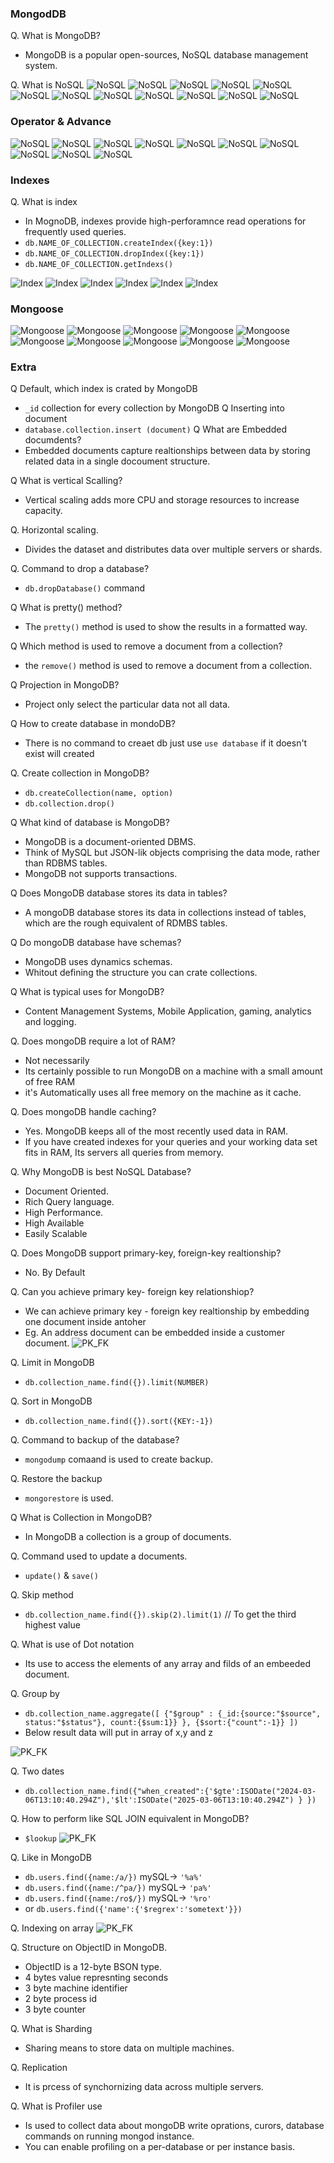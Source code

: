### MongodDB
Q. What is MongoDB?
- MongoDB is a popular open-sources, NoSQL database management system.

Q. What is NoSQL
![NoSQL](img/noSQL1.png)
![NoSQL](img/noSQL2.png)
![NoSQL](img/noSQL3.png)
![NoSQL](img/noSQL4.png)
![NoSQL](img/noSQL5.png)
![NoSQL](img/noSQL6.png)
![NoSQL](img/noSQL7.png)
![NoSQL](img/mongodb1.png)
![NoSQL](img/mongo-crud.png)
![NoSQL](img/mongo-connect.png)
![NoSQL](img/mongo-crud-many1.png)
![NoSQL](img/mongo-crud-many2.png)
### Operator & Advance
![NoSQL](img/query1.png)
![NoSQL](img/query-operator1.png)
![NoSQL](img/query-operator2.png)
![NoSQL](img/query-operator3.png)
![NoSQL](img/query-operator4.png)
![NoSQL](img/query-operator5.png)
![NoSQL](img/query-operator6.png)
![NoSQL](img/projection1.png)
![NoSQL](img/projection2.png)
![NoSQL](img/sort.png)

### Indexes
Q. What is index
- In MognoDB, indexes provide high-perforamnce read operations for frequently used queries.
 - `db.NAME_OF_COLLECTION.createIndex({key:1})`
 - `db.NAME_OF_COLLECTION.dropIndex({key:1})`
 - `db.NAME_OF_COLLECTION.getIndexs()`

![Index](img/index1.png)
![Index](img/index2.png)
![Index](img/index3.png)
![Index](img/index4.png)
![Index](img/index5.png)
![Index](img/index6.png)
### Mongoose
![Mongoose](img/mongoose1.png)
![Mongoose](img/mongoose2.png)
![Mongoose](img/mongoose3.png)
![Mongoose](img/mongoose4.png)
![Mongoose](img/mongoose5.png)
![Mongoose](img/mongoose6.png)
![Mongoose](img/mongoose7.png)
![Mongoose](img/mongoose8.png)
![Mongoose](img/mongoose9.png)
![Mongoose](img/mongoose10.png)

### Extra
Q Default, which index is crated by MongoDB
- `_id` collection for every collection by MongoDB
Q Inserting into document
-  `database.collection.insert (document)`
Q What are Embedded documdents?
- Embedded documents capture realtionships between data by storing related data in a single docoument structure.

Q What is vertical Scalling?
- Vertical scaling adds more CPU and storage resources to increase capacity.

Q. Horizontal scaling.
- Divides the dataset and distributes data over multiple servers or shards.

Q. Command to drop a database?
- `db.dropDatabase()` command

Q What is pretty() method?
- The `pretty()` method is used to show the results in a formatted way.

Q Which method is used to remove a document from a collection?
 - the  `remove()` method is used to remove a document from a collection.

Q Projection in MongoDB?
- Project only select the particular data not all data.

Q How to create database in mondoDB?
 - There is no command to creaet db just use `use database` if it doesn't exist will created

 Q. Create collection in MongoDB?
 - `db.createCollection(name, option)`
 - `db.collection.drop()`

 Q What kind of database is MongoDB?
  - MongoDB is a document-oriented DBMS.
  - Think of MySQL but JSON-lik objects comprising the data mode, rather than RDBMS tables.
  - MongoDB not supports transactions.

  Q Does MongoDB database stores its data in tables?
  - A mongoDB database stores its data in collections instead of tables, which are the rough equivalent of RDMBS tables.

  Q Do mongoDB database have schemas?
  - MongoDB uses dynamics schemas.
  - Whitout defining the structure you can crate collections.

Q What is typical uses for MongoDB?
- Content Management Systems, Mobile Application, gaming, analytics and logging.

Q. Does mongoDB require a lot of RAM?
- Not necessarily
- Its certainly possible to run MongoDB on a machine with a small amount of free RAM
- it's Automatically uses all free memory on the machine as it cache.

Q. Does mongoDB handle caching?
- Yes. MongoDB keeps all of the most recently used data in RAM.
- If you have created indexes for your queries and your working data set fits in RAM, Its servers all queries from memory.

Q. Why MongoDB is best NoSQL Database?
- Document Oriented.
- Rich Query language.
- High Performance.
- High Available
- Easily Scalable

Q. Does MongoDB support primary-key, foreign-key realtionship?
- No. By Default

Q. Can you achieve primary key- foreign key relationshiop?
- We can achieve primary key - foreign key realtionship by embedding one document inside antoher
- Eg. An address document can be embedded inside a customer document.
![PK_FK](img/pk-fk-ex.png)

Q. Limit in MongoDB
- `db.collection_name.find({}).limit(NUMBER)`

Q. Sort in MongoDB
- `db.collection_name.find({}).sort({KEY:-1})`

Q. Command to backup of the database?
- `mongodump` comaand is used to create backup.

Q. Restore the backup
- `mongorestore` is used.

Q What is Collection in MongoDB?
- In MongoDB a collection is a group of documents.

Q. Command used to update a documents.
- `update()` & `save()`

Q. Skip method
-  `db.collection_name.find({}).skip(2).limit(1)` // To get the third highest value

Q. What is use of Dot notation
- Its use to access the elements of any array and filds of an embeeded document.

Q. Group by
- `db.collection_name.aggregate([ {"$group" : {_id:{source:"$source", status:"$status"}, count:{$sum:1}} }, {$sort:{"count":-1}} ])`
- Below result data will put in array of x,y and z
 
 ![PK_FK](img/group-by1.png)

Q. Two dates
- `db.collection_name.find({"when_created":{'$gte':ISODate("2024-03-06T13:10:40.294Z"),'$lt':ISODate("2025-03-06T13:10:40.294Z") } })`

Q. How to perform like SQL JOIN equivalent in MongoDB?
-  `$lookup`
![PK_FK](img/lookup.png)

Q. Like in MongoDB
 - `db.users.find({name:/a/})` mySQL-> `'%a%'`
 - `db.users.find({name:/^pa/})` mySQL-> `'pa%'`
 - `db.users.find({name:/ro$/})` mySQL-> `'%ro'`
 - or `db.users.find({'name':{'$regrex':'sometext'}})`

Q. Indexing on array
![PK_FK](img/index-array.png)

Q. Structure on ObjectID in MongoDB.
- ObjectID is a 12-byte BSON type.
- 4 bytes value represnting seconds
- 3 byte machine identifier
- 2 byte process id
- 3 byte counter

Q. What is Sharding
- Sharing means to store data on multiple machines.

Q. Replication
- It is prcess of synchornizing data across multiple servers.

Q. What is Profiler use
-  Is used to collect data about mongoDB write oprations, curors, database commands on running mongod instance.
- You can enable profiling on a per-database or per instance basis.


